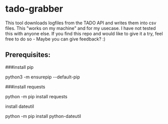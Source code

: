 # tado-grabber
This tool downloads logfiles from the TADO API and writes them into csv files.
This "works on my machine" and for my usecase. I have not tested this with anyone else. 
If you find this repo and would like to give it a try, feel free to do so - Maybe you can give feedback? :) 

## Prerequisites:
###install pip

python3 -m ensurepip --default-pip

###install requests

python -m pip install requests

install dateutil

python -m pip install python-dateutil